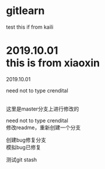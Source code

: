 # gitlearn
test
this if from kaili

2019.10.01<br>
this is from xiaoxin
=======
2019.10.01

need not to type crendital

<br>
这里是master分支上进行修改的<br>

need not to type crendital<br>
修改readme，重新创建一个分支<br>

创建bug修复分支<br>
模拟bug已修复

测试git stash<br>
